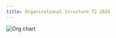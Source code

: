 ```yaml
---
title: Organizational Structure T2 2024
---
```


![Org chart](/Thoth%20Tech%20Org%20Chart_2024T2.png)